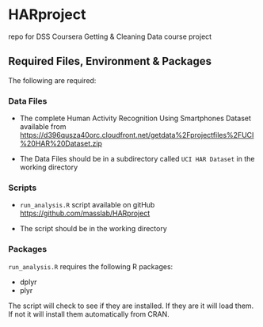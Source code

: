 HARproject
==========

repo for DSS Coursera Getting & Cleaning Data course project

## Required Files, Environment & Packages
The following are required:

### Data Files
- The complete Human Activity Recognition Using Smartphones Dataset available from https://d396qusza40orc.cloudfront.net/getdata%2Fprojectfiles%2FUCI%20HAR%20Dataset.zip

- The Data Files should be in a subdirectory called `UCI HAR Dataset` in the working directory

### Scripts
- `run_analysis.R` script available on gitHub https://github.com/masslab/HARproject

- The script should be in the working directory

### Packages
`run_analysis.R` requires the following R packages:

- dplyr
- plyr

The script will check to see if they are installed.  If they are it will load them.  If not it will install them automatically from CRAN.